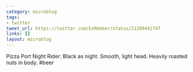 ```yaml
---
category: microblog
tags:
- twitter
tweet_url: https://twitter.com/ExMember/status/21289441747
links: []
layout: microblog
---
```

Pizza Port Night Rider: Black as night. Smooth, light head. Heavily roasted nuts in body.  #beer
